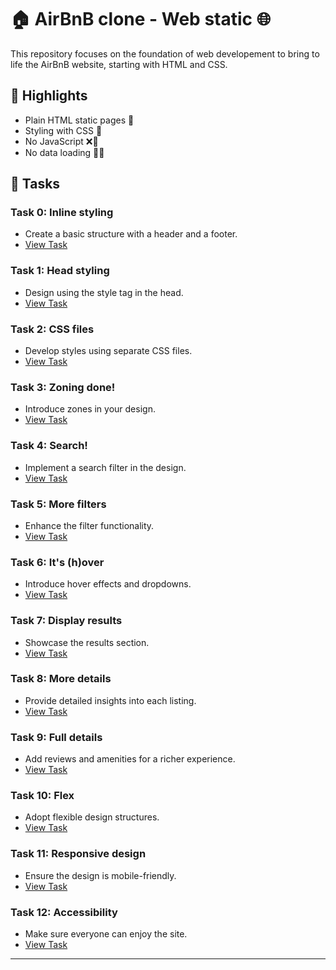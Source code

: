 # 🏠 AirBnB clone - Web static 🌐

This repository focuses on the foundation of web developement to bring to life the AirBnB website, starting with HTML and CSS.

## 🌌 Highlights

- Plain HTML static pages 📄
- Styling with CSS 🎨
- No JavaScript ❌🔌
- No data loading 🚫🔄

## 🔨 Tasks

### Task 0: Inline styling
- Create a basic structure with a header and a footer.
- [View Task](./web_static/0-index.html)

### Task 1: Head styling
- Design using the style tag in the head.
- [View Task](./web_static/1-index.html)

### Task 2: CSS files
- Develop styles using separate CSS files.
- [View Task](./web_static/2-index.html)

### Task 3: Zoning done!
- Introduce zones in your design.
- [View Task](./web_static/3-index.html)

### Task 4: Search!
- Implement a search filter in the design.
- [View Task](./web_static/4-index.html)

### Task 5: More filters
- Enhance the filter functionality.
- [View Task](./web_static/5-index.html)

### Task 6: It's (h)over
- Introduce hover effects and dropdowns.
- [View Task](./web_static/6-index.html)

### Task 7: Display results
- Showcase the results section.
- [View Task](./web_static/7-index.html)

### Task 8: More details
- Provide detailed insights into each listing.
- [View Task](./web_static/8-index.html)

### Task 9: Full details
- Add reviews and amenities for a richer experience.
- [View Task](./web_static/100-index.html)

### Task 10: Flex
- Adopt flexible design structures.
- [View Task](./web_static/101-index.html)

### Task 11: Responsive design
- Ensure the design is mobile-friendly.
- [View Task](./web_static/102-index.html)

### Task 12: Accessibility
- Make sure everyone can enjoy the site.
- [View Task](./web_static/103-index.html)

---

